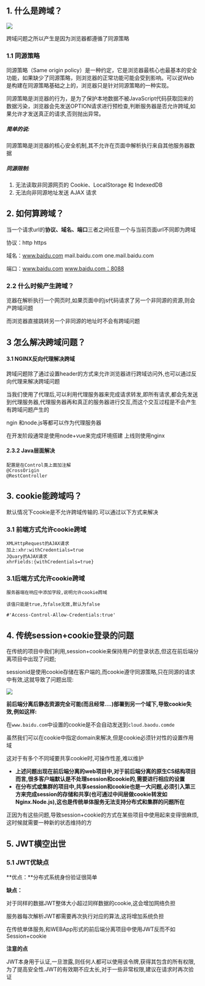 ## 1. 什么是跨域？

![](E:\2020\code\springboot_dubbo\tools\md\JS\img\跨域.jpg)



跨域问题之所以产生是因为浏览器都遵循了同源策略

### 1.1 同源策略

同源策略（Same origin policy）是一种约定，它是浏览器最核心也最基本的安全功能，如果缺少了同源策略，则浏览器的正常功能可能会受到影响。可以说Web是构建在同源策略基础之上的，浏览器只是针对同源策略的一种实现。

同源策略是浏览器的行为，是为了保护本地数据不被JavaScript代码获取回来的数据污染，浏览器会先发送OPTION请求进行预检查,判断服务器是否允许跨域,如果允许才发送真正的请求,否则抛出异常。

##### 简单的说:

同源策略是浏览器的核心安全机制,其不允许在页面中解析执行来自其他服务器数据

##### 同源限制:

1. 无法读取非同源网页的 Cookie、LocalStorage 和 IndexedDB
2. 无法向非同源地址发送 AJAX 请求

## 2. 如何算跨域？

当一个请求url的**协议、域名、端口**三者之间任意一个与当前页面url不同即为跨域

协议：http https

域名：www.baidu.com    mail.baidu.com  one.mail.baidu.com

端口：www.baidu.com  www.baidu.com：8088  

### 2.2 什么时候产生跨域？

览器在解析执行一个网页时,如果页面中的js代码请求了另一个非同源的资源,则会产跨域问题

而浏览器直接跳转另一个非同源的地址时不会有跨域问题

## 3 怎么解决跨域问题？

#### 3.1 NGINX反向代理解决跨域

跨域问题除了通过设置header的方式来允许浏览器进行跨域访问外,也可以通过反向代理来解决跨域问题



当我们使用了代理后,可以利用代理服务器来完成请求转发,即所有请求,都会先发送到代理服务器,代理服务器再和真正的服务器进行交互,而这个交互过程是不会产生有跨域问题产生的

ngin 和node.js等都可以作为代理服务器

在开发阶段通常是使用node+vue来完成环境搭建 上线则使用nginx

#### 2.3.2 Java层面解决

```
配置是在Control类上面加注解
@CrossOrigin
@RestController
```



## 3. cookie能跨域吗？

默认情况下cookie是不允许跨域传输的.可以通过以下方式来解决

### 3.1 前端方式允许cookie跨域

```
XMLHttpRequest的AJAX请求
加上:xhr:withCredentials=true 
JQuary的AJAX请求
xhrFields:{withCredentials=true}
```

### 3.1后端方式允许cookie跨域

```
服务器端在响应中添加字段,说明允许cookie跨域

该值只能是true,为false无效,默认为false

#'Access-Control-Allow-Credentials:true'
```

## 4. 传统session+cookie登录的问题

在传统的项目中我们利用,session+cookie来保持用户的登录状态,但这在前后端分离项目中出现了问题;

sessionid是使用cookie存储在客户端的,而cookie遵守同源策略,只在同源的请求中有效,这就导致了问题出现:

![](E:\2020\code\springboot_dubbo\tools\md\JS\img\域名.jpg)

**前后端分离后静态资源完全可能(而且经常....)部署到另一个域下,导致cookie失效,例如这样:**

在`www.baidu.com`中设置的cookie是不会自动发送到`cloud.baodu.comde`

虽然我们可以在cookie中指定domain来解决,但是cookie必须针对性的设置作用域

这对于有多个不同域要共享cookie时,可操作性差,难以维护

- **上述问题出现在前后端分离的web项目中,对于前后端分离的原生CS结构项目而言,很多客户端默认是不处理session和cookie的,需要进行相应的设置**
- **在分布式或集群的项目中,共享session和cookie也是一大问题,必须引入第三方来完成session的存储和共享(也可通过中间层做cookie转发如Nginx.Node.js),这也是传统单体服务无法支持分布式和集群的问题所在**

正因为有这些问题,导致session+cookie的方式在某些项目中使用起来变得很麻烦,这时候就需要一种新的状态维持的方

## 5. JWT横空出世

### 5.1 JWT优缺点

**优点：**分布式系统身份验证很简单

**缺点：**

对于同样的数据JWT整体大小超过同样数据的cookie,这会增加网络负担

服务器每次解析JWT都需要再次执行对应的算法,这将增加系统负担

在传统单体服务,和WEBApp形式的前后端分离项目中使用JWT反而不如Session+cookie

**注意的点**

JWT本身用于认证,一旦泄露,则任何人都可以使用该令牌,获得其包含的所有权限,为了提高安全性.JWT的有效期不应太长,对于一些非常权限,建议在请求时再次验证



